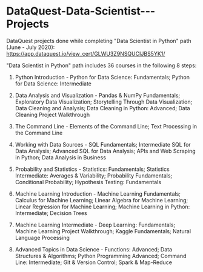 # DataQuest-Data-Scientist---Projects
DataQuest projects done while completing "Data Scientist in Python" path (June - July 2020): https://app.dataquest.io/view_cert/GLWU3Z9NSQUCIJBS5YK1/

"Data Scientist in Python" path includes 36 courses in the following 8 steps:

1. Python Introduction - Python for Data Science: Fundamentals; Python for Data Science: Intermediate

2. Data Analysis and Visualization - Pandas & NumPy Fundamentals; Exploratory Data Visualization; Storytelling Through Data Visualization; Data Cleaning and Analysis; Data Cleaning in Python: Advanced; Data Cleaning Project Walkthrough

3. The Command Line - Elements of the Command Line; Text Processing in the Command Line

4. Working with Data Sources - SQL Fundamentals; Intermediate SQL for Data Analysis; Advanced SQL for Data Analysis; APIs and Web Scraping in Python; Data Analysis in Business

5. Probability and Statistics - Statistics: Fundamentals; Statistics Intermediate: Averages & Variability; Probability Fundamentals; Conditional Probability; Hypothesis Testing: Fundamentals

6. Machine Learning Introduction - Machine Learning Fundamentals; Calculus for Machine Learning; Linear Algebra for Machine Learning; Linear Regression for Machine Learning; Machine Learning in Python: Intermediate; Decision Trees

7. Machine Learning Intermediate - Deep Learning: Fundamentals; Machine Learning Project Walkthrough; Kaggle Fundamentals; Natural Language Processing

8. Advanced Topics in Data Science - Functions: Advanced; Data Structures & Algorithms; Python Programming Advanced; Command Line: Intermediate; Git & Version Control; Spark & Map-Reduce
